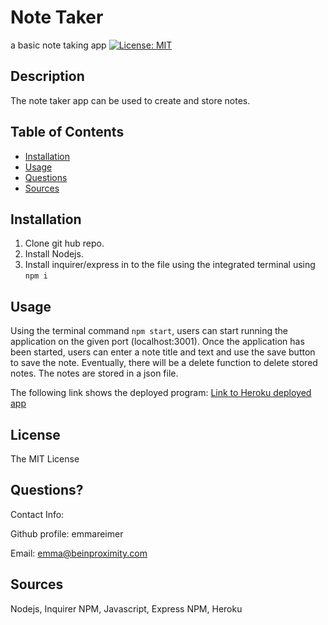 # Note Taker
a basic note taking app [![License: MIT](https://img.shields.io/badge/License-MIT-yellow.svg)](https://opensource.org/licenses/MIT)
  
## Description
The note taker app can be used to create and store notes.
  
## Table of Contents
- [Installation](#installation)
- [Usage](#usage)
- [Questions](#questions)
- [Sources](#sources)

## Installation
1. Clone git hub repo. 
2. Install Nodejs. 
3. Install inquirer/express in to the file using the integrated terminal using `npm i`
  
## Usage
Using the terminal command `npm start`, users can start running the application on the given port (localhost:3001). Once the application has been started, users can enter a note title and text and use the save button to save the note. Eventually, there will be a delete function to delete stored notes. The notes are stored in a json file.

The following link shows the deployed program:
[Link to Heroku deployed app](https://emmareimer-note-taker-app.herokuapp.com/)

## License
The MIT License

## Questions?

Contact Info:

Github profile: emmareimer

Email: emma@beinproximity.com

## Sources
Nodejs, Inquirer NPM, Javascript, Express NPM, Heroku
  
    